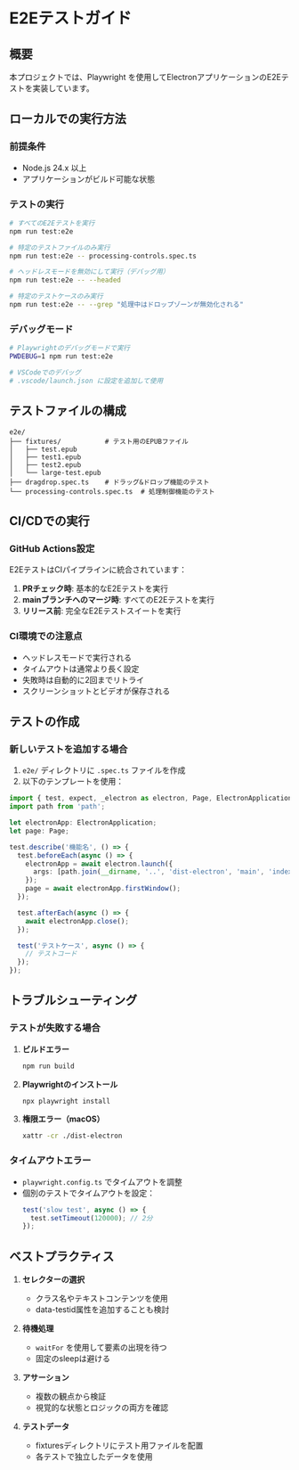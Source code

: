 # E2Eテストガイド

## 概要
本プロジェクトでは、Playwright を使用してElectronアプリケーションのE2Eテストを実装しています。

## ローカルでの実行方法

### 前提条件
- Node.js 24.x 以上
- アプリケーションがビルド可能な状態

### テストの実行

```bash
# すべてのE2Eテストを実行
npm run test:e2e

# 特定のテストファイルのみ実行
npm run test:e2e -- processing-controls.spec.ts

# ヘッドレスモードを無効にして実行（デバッグ用）
npm run test:e2e -- --headed

# 特定のテストケースのみ実行
npm run test:e2e -- --grep "処理中はドロップゾーンが無効化される"
```

### デバッグモード

```bash
# Playwrightのデバッグモードで実行
PWDEBUG=1 npm run test:e2e

# VSCodeでのデバッグ
# .vscode/launch.json に設定を追加して使用
```

## テストファイルの構成

```
e2e/
├── fixtures/           # テスト用のEPUBファイル
│   ├── test.epub
│   ├── test1.epub
│   ├── test2.epub
│   └── large-test.epub
├── dragdrop.spec.ts    # ドラッグ&ドロップ機能のテスト
└── processing-controls.spec.ts  # 処理制御機能のテスト
```

## CI/CDでの実行

### GitHub Actions設定

E2EテストはCIパイプラインに統合されています：

1. **PRチェック時**: 基本的なE2Eテストを実行
2. **mainブランチへのマージ時**: すべてのE2Eテストを実行
3. **リリース前**: 完全なE2Eテストスイートを実行

### CI環境での注意点

- ヘッドレスモードで実行される
- タイムアウトは通常より長く設定
- 失敗時は自動的に2回までリトライ
- スクリーンショットとビデオが保存される

## テストの作成

### 新しいテストを追加する場合

1. `e2e/` ディレクトリに `.spec.ts` ファイルを作成
2. 以下のテンプレートを使用：

```typescript
import { test, expect, _electron as electron, Page, ElectronApplication } from '@playwright/test';
import path from 'path';

let electronApp: ElectronApplication;
let page: Page;

test.describe('機能名', () => {
  test.beforeEach(async () => {
    electronApp = await electron.launch({
      args: [path.join(__dirname, '..', 'dist-electron', 'main', 'index.js')],
    });
    page = await electronApp.firstWindow();
  });

  test.afterEach(async () => {
    await electronApp.close();
  });

  test('テストケース', async () => {
    // テストコード
  });
});
```

## トラブルシューティング

### テストが失敗する場合

1. **ビルドエラー**
   ```bash
   npm run build
   ```

2. **Playwrightのインストール**
   ```bash
   npx playwright install
   ```

3. **権限エラー（macOS）**
   ```bash
   xattr -cr ./dist-electron
   ```

### タイムアウトエラー

- `playwright.config.ts` でタイムアウトを調整
- 個別のテストでタイムアウトを設定：
  ```typescript
  test('slow test', async () => {
    test.setTimeout(120000); // 2分
  });
  ```

## ベストプラクティス

1. **セレクターの選択**
   - クラス名やテキストコンテンツを使用
   - data-testid属性を追加することも検討

2. **待機処理**
   - `waitFor` を使用して要素の出現を待つ
   - 固定のsleepは避ける

3. **アサーション**
   - 複数の観点から検証
   - 視覚的な状態とロジックの両方を確認

4. **テストデータ**
   - fixturesディレクトリにテスト用ファイルを配置
   - 各テストで独立したデータを使用